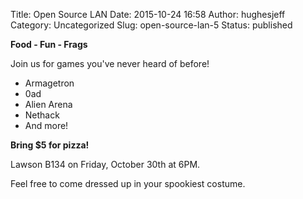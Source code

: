 Title: Open Source LAN
Date: 2015-10-24 16:58
Author: hughesjeff
Category: Uncategorized
Slug: open-source-lan-5
Status: published

**Food - Fun - Frags**

Join us for games you've never heard of before!

-   Armagetron
-   0ad
-   Alien Arena
-   Nethack
-   And more!

**Bring \$5 for pizza!**

Lawson B134 on Friday, October 30th at 6PM.

Feel free to come dressed up in your spookiest costume.
